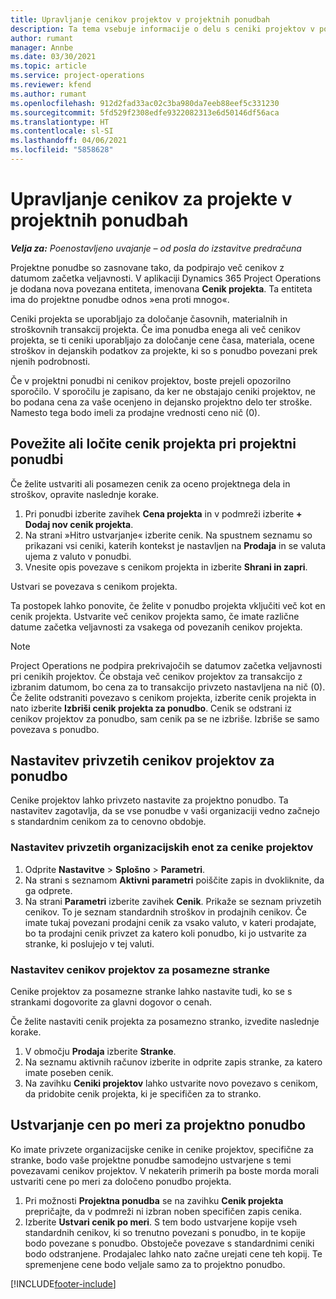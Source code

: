 ```yaml
---
title: Upravljanje cenikov projektov v projektnih ponudbah
description: Ta tema vsebuje informacije o delu s ceniki projektov v ponudbah.
author: rumant
manager: Annbe
ms.date: 03/30/2021
ms.topic: article
ms.service: project-operations
ms.reviewer: kfend
ms.author: rumant
ms.openlocfilehash: 912d2fad33ac02c3ba980da7eeb88eef5c331230
ms.sourcegitcommit: 5fd529f2308edfe9322082313e6d50146df56aca
ms.translationtype: HT
ms.contentlocale: sl-SI
ms.lasthandoff: 04/06/2021
ms.locfileid: "5858628"
---
```

# <a name="manage-project-price-lists-on-project-quotes"></a>Upravljanje cenikov za projekte v projektnih ponudbah 

_**Velja za:** Poenostavljeno uvajanje – od posla do izstavitve predračuna_

Projektne ponudbe so zasnovane tako, da podpirajo več cenikov z datumom začetka veljavnosti. V aplikaciji Dynamics 365 Project Operations je dodana nova povezana entiteta, imenovana **Cenik projekta**. Ta entiteta ima do projektne ponudbe odnos »ena proti mnogo«.

Ceniki projekta se uporabljajo za določanje časovnih, materialnih in stroškovnih transakcij projekta. Če ima ponudba enega ali več cenikov projekta, se ti ceniki uporabljajo za določanje cene časa, materiala, ocene stroškov in dejanskih podatkov za projekte, ki so s ponudbo povezani prek njenih podrobnosti.

Če v projektni ponudbi ni cenikov projektov, boste prejeli opozorilno sporočilo. V sporočilu je zapisano, da ker ne obstajajo ceniki projektov, ne bo podana cena za vaše ocenjeno in dejansko projektno delo ter stroške. Namesto tega bodo imeli za prodajne vrednosti ceno nič (0).

## <a name="associate-or-disassociate-a-project-price-list-on-a-project-quote"></a>Povežite ali ločite cenik projekta pri projektni ponudbi

Če želite ustvariti ali posamezen cenik za oceno projektnega dela in stroškov, opravite naslednje korake.

1. Pri ponudbi izberite zavihek **Cena projekta** in v podmreži izberite **+ Dodaj nov cenik projekta**.
2. Na strani »Hitro ustvarjanje« izberite cenik. Na spustnem seznamu so prikazani vsi ceniki, katerih kontekst je nastavljen na **Prodaja** in se valuta ujema z valuto v ponudbi.
4. Vnesite opis povezave s cenikom projekta in izberite **Shrani in zapri**.

Ustvari se povezava s cenikom projekta.

Ta postopek lahko ponovite, če želite v ponudbo projekta vključiti več kot en cenik projekta. Ustvarite več cenikov projekta samo, če imate različne datume začetka veljavnosti za vsakega od povezanih cenikov projekta.

> [!NOTE]
> Project Operations ne podpira prekrivajočih se datumov začetka veljavnosti pri cenikih projektov. Če obstaja več cenikov projektov za transakcijo z izbranim datumom, bo cena za to transakcijo privzeto nastavljena na nič (0).
Če želite odstraniti povezavo s cenikom projekta, izberite cenik projekta in nato izberite **Izbriši cenik projekta za ponudbo**. Cenik se odstrani iz cenikov projektov za ponudbo, sam cenik pa se ne izbriše. Izbriše se samo povezava s ponudbo.

## <a name="set-up-default-project-price-lists-on-a-quote"></a>Nastavitev privzetih cenikov projektov za ponudbo

Cenike projektov lahko privzeto nastavite za projektno ponudbo. Ta nastavitev zagotavlja, da se vse ponudbe v vaši organizaciji vedno začnejo s standardnim cenikom za to cenovno obdobje.

### <a name="set-up-organizational-default-for-project-price-lists"></a>Nastavitev privzetih organizacijskih enot za cenike projektov

1. Odprite **Nastavitve** > **Splošno** > **Parametri**.
2. Na strani s seznamom **Aktivni parametri** poiščite zapis in dvokliknite, da ga odprete. 
3. Na strani **Parametri** izberite zavihek **Cenik**. Prikaže se seznam privzetih cenikov. To je seznam standardnih stroškov in prodajnih cenikov. Če imate tukaj povezani prodajni cenik za vsako valuto, v kateri prodajate, bo ta prodajni cenik privzet za katero koli ponudbo, ki jo ustvarite za stranke, ki poslujejo v tej valuti.

### <a name="set-up-customer-specific-project-price-lists"></a>Nastavitev cenikov projektov za posamezne stranke

Cenike projektov za posamezne stranke lahko nastavite tudi, ko se s strankami dogovorite za glavni dogovor o cenah.

Če želite nastaviti cenik projekta za posamezno stranko, izvedite naslednje korake.

1. V območju **Prodaja** izberite **Stranke**.
2. Na seznamu aktivnih računov izberite in odprite zapis stranke, za katero imate poseben cenik.
3. Na zavihku **Ceniki projektov** lahko ustvarite novo povezavo s cenikom, da pridobite cenik projekta, ki je specifičen za to stranko.

## <a name="create-custom-pricing-on-a-project-quote"></a>Ustvarjanje cen po meri za projektno ponudbo

Ko imate privzete organizacijske cenike in cenike projektov, specifične za stranke, bodo vaše projektne ponudbe samodejno ustvarjene s temi povezavami cenikov projektov. V nekaterih primerih pa boste morda morali ustvariti cene po meri za določeno ponudbo projekta. 

1. Pri možnosti **Projektna ponudba** se na zavihku **Cenik projekta** prepričajte, da v podmreži ni izbran noben specifičen zapis cenika.
2. Izberite **Ustvari cenik po meri**. S tem bodo ustvarjene kopije vseh standardnih cenikov, ki so trenutno povezani s ponudbo, in te kopije bodo povezane s ponudbo. Obstoječe povezave s standardnimi ceniki bodo odstranjene. Prodajalec lahko nato začne urejati cene teh kopij. Te spremenjene cene bodo veljale samo za to projektno ponudbo.


[!INCLUDE[footer-include](../../includes/footer-banner.md)]
